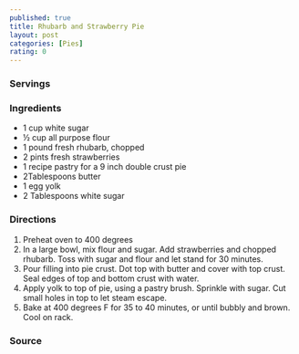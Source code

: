 ```yaml
---
published: true
title: Rhubarb and Strawberry Pie
layout: post
categories: [Pies]
rating: 0
---
```

### Servings


### Ingredients
- 1 cup white sugar
- ½ cup all purpose flour
- 1 pound fresh rhubarb, chopped
- 2 pints fresh strawberries
- 1 recipe pastry for a 9 inch double crust pie
- 2Tablespoons butter
- 1 egg yolk
- 2 Tablespoons white sugar

### Directions
1. Preheat oven to 400 degrees
2. In a large bowl, mix flour and sugar.  Add strawberries and chopped rhubarb.  Toss with sugar and flour and let stand for 30 minutes.
3. Pour filling into pie crust.  Dot top with butter and cover with top crust.  Seal edges of top and bottom crust with water.
4. Apply yolk to top of pie, using a pastry brush.  Sprinkle with sugar.  Cut small holes in top to let steam escape.
5. Bake at 400 degrees F for 35 to 40 minutes, or until bubbly and brown.  Cool on rack.

### Source

